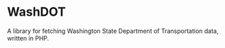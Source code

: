 WashDOT
=======

A library for fetching Washington State Department of Transportation data, written in PHP.

